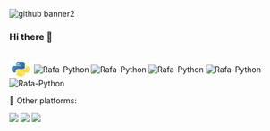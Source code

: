 
![github banner2](https://github.com/biatrizch/biatrizch/assets/83125656/a8b3544a-86e3-4b46-b88d-0f0bf28841cb)


### Hi there 👋

<div style="display: inline_block"><br>
  <img align="center" alt="Rafa-Python" height="30" width="40" src="https://raw.githubusercontent.com/devicons/devicon/master/icons/python/python-original.svg">  
  <img align="center" alt="Rafa-Python" height="30" width="40" src="https://cdn.jsdelivr.net/gh/devicons/devicon/icons/pandas/pandas-original.svg">
  <img align="center" alt="Rafa-Python" height="30" width="40"
src="https://cdn.jsdelivr.net/gh/devicons/devicon/icons/numpy/numpy-original.svg">
  <img align="center" alt="Rafa-Python" height="30" width="40" src="https://cdn.jsdelivr.net/gh/devicons/devicon/icons/photoshop/photoshop-plain.svg">
  <img align="center" alt="Rafa-Python" height="30" width="40" src="https://cdn.jsdelivr.net/gh/devicons/devicon/icons/illustrator/illustrator-plain.svg">
  <img align="center" alt="Rafa-Python" height="30" width="40" src="https://cdn.jsdelivr.net/gh/devicons/devicon/icons/canva/canva-original.svg">

</div>
<p>
  
</p>

🍒 Other platforms:
<div> 
 <a href="https://www.linkedin.com/in/beatrizchen/" target="_blank"><img src="https://img.shields.io/badge/-LinkedIn-%230077B5?style=for-the-badge&logo=linkedin&logoColor=white" target="_blank"></a> 
 <a href="https://www.behance.net/biatrizch" target="_blank"><img src="https://img.shields.io/badge/-Behance-blue?style=for-the-badge&logo=behance&logoColor=white"_blank"></a> 
 <a href = "mailto:beatrizchen07@hotmail.com"><img src="https://img.shields.io/badge/Microsoft_Outlook-0078D4?style=for-the-badge&logo=microsoft-outlook&logoColor=white"_blank"></a>
</div>

<div>
<gif height="30" width="40" src = "![gitgif](https://github.com/biatrizch/biatrizch/assets/83125656/bb434f9c-3660-4081-8b77-246348f1050f)" >

</div>



